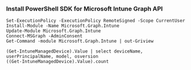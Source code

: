 ### Install PowerShell SDK for Microsoft Intune Graph API

```
Set-ExecutionPolicy -ExecutionPolicy RemoteSigned -Scope CurrentUser
Install-Module -Name Microsoft.Graph.Intune
Update-Module Microsoft.Graph.Intune
Connect-MSGraph -AdminConsent
Get-Command -module Microsoft.Graph.Intune | out-Griview
```
```
(Get-IntuneManagedDevice).Value | select deviceName, userPrincipalName, model, osversion
((Get-IntuneManagedDevice).Value).count
````
